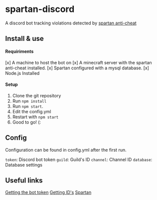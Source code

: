# spartan-discord

A discord bot tracking violations detected by [spartan anti-cheat](https://www.spigotmc.org/resources/spartan-advanced-anti-cheat-hack-blocker.25638/)

## Install & use

#### Requiriments

[x] A machine to host the bot on
[x] A minecraft server with the spartan anti-cheat installed.
[x] Spartan configured with a mysql database.
[x] Node.js Installed

#### Setup

1. Clone the git repository
2. Run `npm install`
3. Run `npm start`.
4. Edit the config.yml
5. Restart with `npm start`
6. Good to go! (:

## Config

Configuration can be found in config.yml after the first run.

`token`: Discord bot token
`guild`: Guild's ID
`channel`: Channel ID
`database`: Database settings

## Useful links

[Getting the bot token](https://www.writebots.com/discord-bot-token/)
[Getting ID's](https://support.discord.com/hc/en-us/articles/206346498-Where-can-I-find-my-User-Server-Message-ID-)
[Spartan](https://www.spigotmc.org/resources/spartan-advanced-anti-cheat-hack-blocker.25638/)
